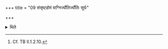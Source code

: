 +++
title = "09 संसृष्टहोमं वाग्निर्ज्योतिर्ज्योतिः सूर्यः"

+++

<details><summary>थिते</summary>

9. Or he offers in a mixed manner of offering, with agnirjyotir jyotiḥ sūryaḥ in the evening; with sūryo jyotir jyotiragniḥ in the morning.[^1]  


[^1]: Cf. TB II.1.2.10.
</details>
